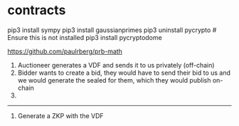 # contracts



pip3 install sympy
pip3 install gaussianprimes
pip3 uninstall pycrypto # Ensure this is not installed
pip3 install pycryptodome

https://github.com/paulrberg/prb-math




1. Auctioneer generates a VDF and sends it to us privately (off-chain)
2. Bidder wants to create a bid, they would have to send their bid to us and we would generate the sealed for them, which they would publish on-chain
3. 



--------

1. Generate a ZKP with the VDF

